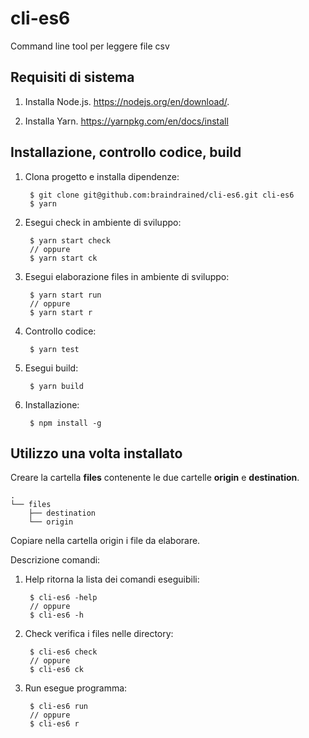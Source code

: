 # cli-es6
Command line tool per leggere file csv

Requisiti di sistema
-----------
1. Installa Node.js.
   https://nodejs.org/en/download/.
   
2. Installa Yarn.
   https://yarnpkg.com/en/docs/install

Installazione, controllo codice, build
----------

1. Clona progetto e installa dipendenze:
         
        $ git clone git@github.com:braindrained/cli-es6.git cli-es6
        $ yarn

2. Esegui check in ambiente di sviluppo:

        $ yarn start check
        // oppure 
        $ yarn start ck

3. Esegui elaborazione files in ambiente di sviluppo:

        $ yarn start run
        // oppure 
        $ yarn start r

4. Controllo codice:

        $ yarn test

5. Esegui build:

        $ yarn build
        
6. Installazione:

        $ npm install -g

Utilizzo una volta installato
-----------

Creare la cartella **files** contenente le due cartelle **origin** e **destination**.

```
.
└── files
    ├── destination
    └── origin
```     

Copiare nella cartella origin i file da elaborare.

Descrizione comandi:

1. Help ritorna la lista dei comandi eseguibili:

        $ cli-es6 -help
        // oppure
        $ cli-es6 -h
        
2. Check verifica i files nelle directory:

        $ cli-es6 check
        // oppure
        $ cli-es6 ck
        
3. Run esegue programma:

        $ cli-es6 run
        // oppure
        $ cli-es6 r
